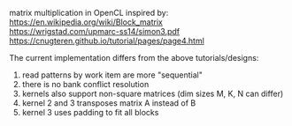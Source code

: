 matrix multiplication in OpenCL inspired by:  
https://en.wikipedia.org/wiki/Block_matrix  
https://wrigstad.com/upmarc-ss14/simon3.pdf  
https://cnugteren.github.io/tutorial/pages/page4.html  
  
The current implementation differs from the above tutorials/designs:  
1. read patterns by work item are more "sequential"  
2. there is no bank conflict resolution  
3. kernels also support non-square matrices (dim sizes M, K, N can differ)  
4. kernel 2 and 3 transposes matrix A instead of B  
5. kernel 3 uses padding to fit all blocks  
  
